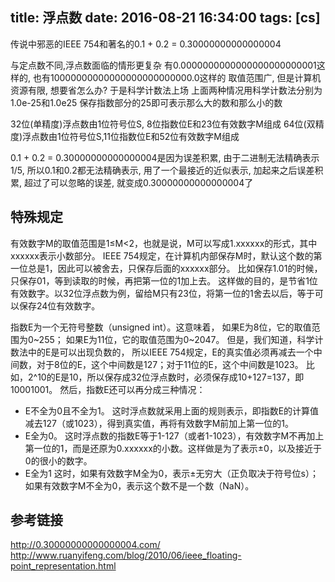 title: 浮点数
date: 2016-08-21 16:34:00
tags: [cs]
---

传说中邪恶的IEEE 754和著名的0.1 + 0.2 = 0.30000000000000004

<!--more-->

与定点数不同,浮点数面临的情形更复杂
有0.0000000000000000000000001这样的, 也有10000000000000000000000000.0这样的
取值范围广, 但是计算机资源有限, 想要省怎么办? 于是科学计数法上场
上面两种情况用科学计数法分别为1.0e-25和1.0e25
保存指数部分的25即可表示那么大的数和那么小的数

32位(单精度)浮点数由1位符号位S, 8位指数位E和23位有效数字M组成
64位(双精度)浮点数由1位符号位S,11位指数位E和52位有效数字M组成

0.1 + 0.2 = 0.30000000000000004是因为误差积累,
由于二进制无法精确表示1/5, 所以0.1和0.2都无法精确表示, 用了一个最接近的近似表示,
加起来之后误差积累, 超过了可以忽略的误差, 就变成0.30000000000000004了

## 特殊规定

有效数字M的取值范围是1≤M<2，也就是说，M可以写成1.xxxxxx的形式，其中xxxxxx表示小数部分。
IEEE 754规定，在计算机内部保存M时，默认这个数的第一位总是1，因此可以被舍去，只保存后面的xxxxxx部分。
比如保存1.01的时候，只保存01，等到读取的时候，再把第一位的1加上去。
这样做的目的，是节省1位有效数字。以32位浮点数为例，留给M只有23位，将第一位的1舍去以后，等于可以保存24位有效数字。

指数E为一个无符号整数（unsigned int）。这意味着，
如果E为8位，它的取值范围为0~255； 如果E为11位，它的取值范围为0~2047。
但是，我们知道，科学计数法中的E是可以出现负数的，
所以IEEE 754规定，E的真实值必须再减去一个中间数，对于8位的E，这个中间数是127；对于11位的E，这个中间数是1023。
比如，2^10的E是10，所以保存成32位浮点数时，必须保存成10+127=137，即10001001。
然后，指数E还可以再分成三种情况：

* E不全为0且不全为1。
这时浮点数就采用上面的规则表示，即指数E的计算值减去127（或1023），得到真实值，再将有效数字M前加上第一位的1。
* E全为0。
这时浮点数的指数E等于1-127（或者1-1023），有效数字M不再加上第一位的1，而是还原为0.xxxxxx的小数。这样做是为了表示±0，以及接近于0的很小的数字。
* E全为1
这时，如果有效数字M全为0，表示±无穷大（正负取决于符号位s）；如果有效数字M不全为0，表示这个数不是一个数（NaN）。

## 参考链接
http://0.30000000000000004.com/
http://www.ruanyifeng.com/blog/2010/06/ieee_floating-point_representation.html

